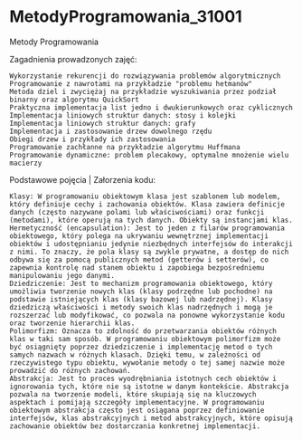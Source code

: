 # MetodyProgramowania_31001

Metody Programowania

Zagadnienia prowadzonych zajęć:

    Wykorzystanie rekurencji do rozwiązywania problemów algorytmicznych
    Programowanie z nawrotami na przykładzie "problemu hetmanów"
    Metoda dziel i zwyciężaj na przykładzie wyszukiwania przez podział binarny oraz algorytmu QuickSort
    Praktyczna implementacja list jedno i dwukierunkowych oraz cyklicznych
    Implementacja liniowych struktur danych: stosy i kolejki
    Implementacja liniowych struktur danych: grafy
    Implementacja i zastosowanie drzew dowolnego rzędu
    Obiegi drzew i przykłady ich zastosowania
    Programowanie zachłanne na przykładzie algorytmu Huffmana
    Programowanie dynamiczne: problem plecakowy, optymalne mnożenie wielu macierzy

Podstawowe pojęcia | Załorzenia kodu:

    Klasy: W programowaniu obiektowym klasa jest szablonem lub modelem, który definiuje cechy i zachowania obiektów. Klasa zawiera definicje danych (często nazywane polami lub właściwościami) oraz funkcji (metodami), które operują na tych danych. Obiekty są instancjami klas.
    Hermetyczność (encapsulation): Jest to jeden z filarów programowania obiektowego, który polega na ukrywaniu wewnętrznej implementacji obiektów i udostępnianiu jedynie niezbędnych interfejsów do interakcji z nimi. To znaczy, że pola klasy są zwykle prywatne, a dostęp do nich odbywa się za pomocą publicznych metod (getterów i setterów), co zapewnia kontrolę nad stanem obiektu i zapobiega bezpośredniemu manipulowaniu jego danymi.
    Dziedziczenie: Jest to mechanizm programowania obiektowego, który umożliwia tworzenie nowych klas (klasy podrzędne lub pochodne) na podstawie istniejących klas (klasy bazowej lub nadrzędnej). Klasy dziedziczą właściwości i metody swoich klas nadrzędnych i mogą je rozszerzać lub modyfikować, co pozwala na ponowne wykorzystanie kodu oraz tworzenie hierarchii klas.
    Polimorfizm: Oznacza to zdolność do przetwarzania obiektów różnych klas w taki sam sposób. W programowaniu obiektowym polimorfizm może być osiągnięty poprzez dziedziczenie i implementację metod o tych samych nazwach w różnych klasach. Dzięki temu, w zależności od rzeczywistego typu obiektu, wywołanie metody o tej samej nazwie może prowadzić do różnych zachowań.
    Abstrakcja: Jest to proces wyodrębniania istotnych cech obiektów i ignorowania tych, które nie są istotne w danym kontekście. Abstrakcja pozwala na tworzenie modeli, które skupiają się na kluczowych aspektach i pomijają szczegóły implementacyjne. W programowaniu obiektowym abstrakcja często jest osiągana poprzez definiowanie interfejsów, klas abstrakcyjnych i metod abstrakcyjnych, które opisują zachowanie obiektów bez dostarczania konkretnej implementacji.

